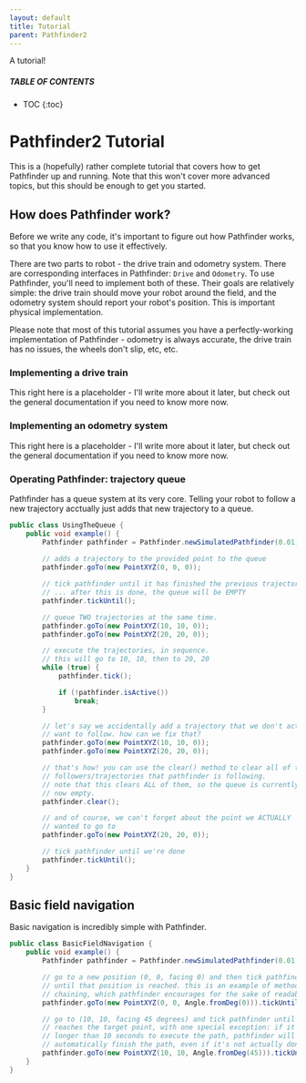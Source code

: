 ```yaml
---
layout: default
title: Tutorial
parent: Pathfinder2
---
```


A tutorial!

##### TABLE OF CONTENTS
* TOC
{:toc}

# Pathfinder2 Tutorial
This is a (hopefully) rather complete tutorial that covers how to get
Pathfinder up and running. Note that this won't cover more advanced topics,
but this should be enough to get you started.

## How does Pathfinder work?
Before we write any code, it's important to figure out how Pathfinder works,
so that you know how to use it effectively.

There are two parts to robot - the drive train and odometry system. There
are corresponding interfaces in Pathfinder: `Drive` and `Odometry`. To
use Pathfinder, you'll need to implement both of these. Their goals are
relatively simple: the drive train should move your robot around the field,
and the odometry system should report your robot's position. This is important
physical implementation.

Please note that most of this tutorial assumes you have a perfectly-working
implementation of Pathfinder - odometry is always accurate, the drive train
has no issues, the wheels don't slip, etc, etc.

### Implementing a drive train
This right here is a placeholder - I'll write more about it later, but check
out the general documentation if you need to know more now.

### Implementing an odometry system
This right here is a placeholder - I'll write more about it later, but check
out the general documentation if you need to know more now.

### Operating Pathfinder: trajectory queue
Pathfinder has a queue system at its very core. Telling your robot to follow
a new trajectory acctually just adds that new trajectory to a queue. 

```java
public class UsingTheQueue {
    public void example() {
        Pathfinder pathfinder = Pathfinder.newSimulatedPathfinder(0.01);
        
        // adds a trajectory to the provided point to the queue
        pathfinder.goTo(new PointXYZ(0, 0, 0));

        // tick pathfinder until it has finished the previous trajectory
        // ... after this is done, the queue will be EMPTY
        pathfinder.tickUntil();

        // queue TWO trajectories at the same time.
        pathfinder.goTo(new PointXYZ(10, 10, 0));
        pathfinder.goTo(new PointXYZ(20, 20, 0));

        // execute the trajectories, in sequence.
        // this will go to 10, 10, then to 20, 20
        while (true) {
            pathfinder.tick();

            if (!pathfinder.isActive())
                break;
        }

        // let's say we accidentally add a trajectory that we don't actually
        // want to follow. how can we fix that?
        pathfinder.goTo(new PointXYZ(10, 10, 0));
        pathfinder.goTo(new PointXYZ(20, 20, 0));

        // that's how! you can use the clear() method to clear all of the
        // followers/trajectories that pathfinder is following.
        // note that this clears ALL of them, so the queue is currently
        // now empty.
        pathfinder.clear();

        // and of course, we can't forget about the point we ACTUALLY
        // wanted to go to
        pathfinder.goTo(new PointXYZ(20, 20, 0));

        // tick pathfinder until we're done
        pathfinder.tickUntil();
    }
}
```

## Basic field navigation
Basic navigation is incredibly simple with Pathfinder.

```java
public class BasicFieldNavigation {
    public void example() {
        Pathfinder pathfinder = Pathfinder.newSimulatedPathfinder(0.01);

        // go to a new position (0, 0, facing 0) and then tick pathfinder
        // until that position is reached. this is an example of method
        // chaining, which pathfinder encourages for the sake of readability.
        pathfinder.goTo(new PointXYZ(0, 0, Angle.fromDeg(0))).tickUntil();

        // go to (10, 10, facing 45 degrees) and tick pathfinder until it
        // reaches the target point, with one special exception: if it takes
        // longer than 10 seconds to execute the path, pathfinder will
        // automatically finish the path, even if it's not actually done
        pathfinder.goTo(new PointXYZ(10, 10, Angle.fromDeg(45))).tickUntil(10_000);
    }
}
```
